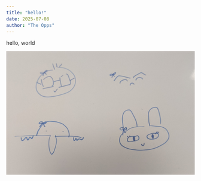 ```yaml
---
title: "hello!"
date: 2025-07-08
author: "The Opps"
---
```

hello, world

![Mascots](theoppmascots.jpg#center)
